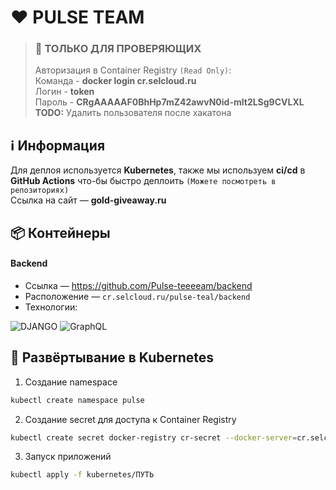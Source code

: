 # ❤ PULSE TEAM

> ### 🔑 **ТОЛЬКО ДЛЯ ПРОВЕРЯЮЩИХ**  
> Авторизация в Container Registry `(Read Only)`:  
> Команда - **docker login cr.selcloud.ru**  
> Логин - **token**  
> Пароль - **CRgAAAAAF0BhHp7mZ42awvN0id-mlt2LSg9CVLXL**  
> **TODO:** Удалить пользователя после хакатона  

## ℹ️ Информация
Для деплоя используется **Kubernetes**, также мы используем **ci/cd** в **GitHub Actions** что-бы быстро деплоить `(Можете посмотреть в репозиториях)`  
Ссылка на сайт — **gold-giveaway.ru**

## 📦 Контейнеры 
#### Backend

- Ссылка — https://github.com/Pulse-teeeeam/backend
- Расположение — `cr.selcloud.ru/pulse-teal/backend`
- Технологии:

![DJANGO](https://img.shields.io/badge/-Django-black?style=for-the-badge&logo=django)
![GraphQL](https://img.shields.io/badge/-GraphQL-black?style=for-the-badge&logo=GraphQL)


## 📄 Развёртывание в Kubernetes  

1. Создание namespace
```bash
kubectl create namespace pulse
```

2. Создание secret для доступа к Container Registry
```bash
kubectl create secret docker-registry cr-secret --docker-server=cr.selcloud.ru --docker-username=token --docker-password=ТОКЕН --namespace=pulse
```

3. Запуск приложений

```bash
kubectl apply -f kubernetes/ПУТЬ
```
